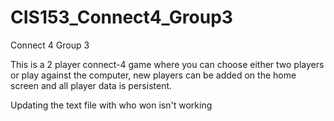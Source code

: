 # CIS153_Connect4_Group3
Connect 4 Group 3

This is a 2 player connect-4 game where you can choose either two players or play against the computer, new players can be added on the home screen and all player data is persistent.

Updating the text file with who won isn't working
